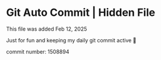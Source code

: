 # Git Auto Commit | Hidden File

This file was added Feb 12, 2025

Just for fun and keeping my daily git commit active 🤪

commit number: 1508894
